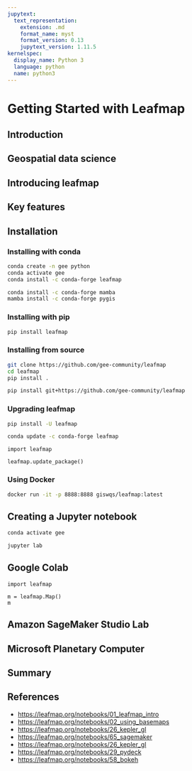 ```yaml
---
jupytext:
  text_representation:
    extension: .md
    format_name: myst
    format_version: 0.13
    jupytext_version: 1.11.5
kernelspec:
  display_name: Python 3
  language: python
  name: python3
---
```


# Getting Started with Leafmap

## Introduction

## Geospatial data science

## Introducing leafmap

## Key features

## Installation

### Installing with conda

```bash
conda create -n gee python
conda activate gee
conda install -c conda-forge leafmap
```

```bash
conda install -c conda-forge mamba
mamba install -c conda-forge pygis
```

### Installing with pip

```bash
pip install leafmap
```

### Installing from source

```bash
git clone https://github.com/gee-community/leafmap
cd leafmap
pip install .
```

```bash
pip install git+https://github.com/gee-community/leafmap
```

### Upgrading leafmap

```bash
pip install -U leafmap
```

```bash
conda update -c conda-forge leafmap
```

```{code-cell} ipython3
import leafmap

leafmap.update_package()
```

### Using Docker

```bash
docker run -it -p 8888:8888 giswqs/leafmap:latest
```

## Creating a Jupyter notebook

```bash
conda activate gee
```

```bash
jupyter lab
```

## Google Colab

```{code-cell} ipython3
import leafmap
```

```{code-cell} ipython3
m = leafmap.Map()
m
```

## Amazon SageMaker Studio Lab

## Microsoft Planetary Computer

## Summary

## References

- https://leafmap.org/notebooks/01_leafmap_intro
- https://leafmap.org/notebooks/02_using_basemaps
- https://leafmap.org/notebooks/26_kepler_gl
- https://leafmap.org/notebooks/65_sagemaker
- https://leafmap.org/notebooks/26_kepler_gl
- https://leafmap.org/notebooks/29_pydeck
- https://leafmap.org/notebooks/58_bokeh

